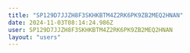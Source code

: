 ```yaml
---
title: "SP129D7JJZH8F3SKHKBTM4Z2RK6PK9ZB2MEQ2HNAN"
date: 2024-11-03T08:14:24.986Z
user: SP129D7JJZH8F3SKHKBTM4Z2RK6PK9ZB2MEQ2HNAN
layout: "users"
---
```

    